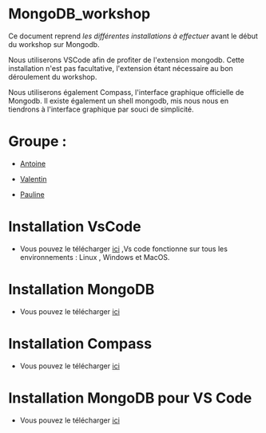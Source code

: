 # MongoDB_workshop

Ce document reprend *les différentes installations à effectuer* avant le début du workshop sur Mongodb. 

Nous utiliserons VSCode afin de profiter de l'extension mongodb. Cette installation n'est pas facultative, l'extension étant nécessaire au bon déroulement du workshop. 

Nous utiliserons également Compass, l'interface graphique officielle de Mongodb. Il existe également un shell mongodb, mis nous nous en tiendrons à l'interface graphique par souci de simplicité.

# Groupe :

- [Antoine](https://github.com/anjessen)

- [Valentin](https://github.com/massartval)

- [Pauline](https://github.com/LynnFoy)

# Installation VsCode

- Vous pouvez le télécharger [ici](https://code.visualstudio.com/) ,Vs code fonctionne sur tous les environnements :
Linux , Windows et MacOS.

# Installation MongoDB

- Vous pouvez le télécharger [ici](https://docs.mongodb.com/manual/tutorial/install-mongodb-on-ubuntu/)

# Installation Compass

- Vous pouvez le télécharger [ici](https://docs.mongodb.com/compass/master/install)

# Installation MongoDB pour VS Code
 
 - Vous pouvez le télécharger [ici](https://docs.mongodb.com/mongodb-vscode/install)
